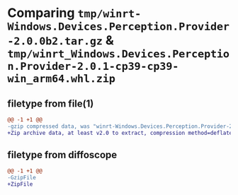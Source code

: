 # Comparing `tmp/winrt-Windows.Devices.Perception.Provider-2.0.0b2.tar.gz` & `tmp/winrt_Windows.Devices.Perception.Provider-2.0.1-cp39-cp39-win_arm64.whl.zip`

## filetype from file(1)

```diff
@@ -1 +1 @@
-gzip compressed data, was "winrt-Windows.Devices.Perception.Provider-2.0.0b2.tar", last modified: Sat Dec  2 18:21:39 2023, max compression
+Zip archive data, at least v2.0 to extract, compression method=deflate
```

## filetype from diffoscope

```diff
@@ -1 +1 @@
-GzipFile
+ZipFile
```

